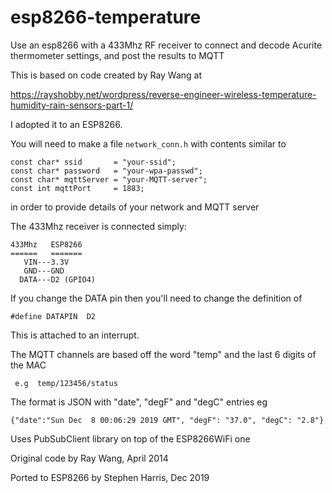 # esp8266-temperature
Use an esp8266 with a 433Mhz RF receiver to connect and decode Acurite
thermometer settings, and post the results to MQTT

This is based on code created by Ray Wang at

  https://rayshobby.net/wordpress/reverse-engineer-wireless-temperature-humidity-rain-sensors-part-1/

I adopted it to an ESP8266.

You will need to make a file `network_conn.h` with contents similar to

    const char* ssid       = "your-ssid";
    const char* password   = "your-wpa-passwd";
    const char* mqttServer = "your-MQTT-server";
    const int mqttPort     = 1883;

in order to provide details of your network and MQTT server

The 433Mhz receiver is connected simply:

    433Mhz   ESP8266
    ======   =======
       VIN---3.3V
       GND---GND
      DATA---D2 (GPIO4)

If you change the DATA pin then you'll need to change the definition of

    #define DATAPIN  D2

This is attached to an interrupt.

The MQTT channels are based off the word "temp" and the last 6 digits of the MAC
   
     e.g  temp/123456/status

The format is JSON with "date", "degF" and "degC" entries
eg

    {"date":"Sun Dec  8 00:06:29 2019 GMT", "degF": "37.0", "degC": "2.8"}

Uses PubSubClient library on top of the ESP8266WiFi one
   
Original code by Ray Wang, April 2014

Ported to ESP8266 by Stephen Harris, Dec 2019
